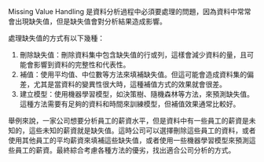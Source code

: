 Missing Value Handling 是資料分析過程中必須要處理的問題，因為資料中常常會出現缺失值，但是缺失值會對分析結果造成影響。

處理缺失值的方式有以下幾種：
1. 刪除缺失值：刪除資料集中包含缺失值的行或列，這樣會減少資料的量，且可能會影響到資料的完整性和代表性。
2. 補值：使用平均值、中位數等方法來填補缺失值。但這可能會造成資料集的偏差，尤其是當資料的變異性很大時，這種補值方式的效果就會很差。 
3. 建立模型：使用機器學習模型，如決策樹、隨機森林等方法，來預測缺失值。這種方法需要有足夠的資料和時間來訓練模型，但補值效果通常比較好。

舉例來說，一家公司想要分析員工的薪資水平，但是資料中有一些員工的薪資是未知的，這些未知的薪資就是缺失值。這時公司可以選擇刪除這些員工的資料，或者使用其他員工的平均薪資來填補這些缺失值，或者使用一些機器學習模型來預測這些員工的薪資。最終綜合考慮各種方法的優劣，找出適合公司分析的方式。